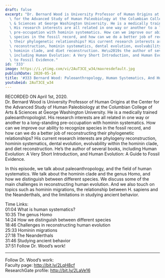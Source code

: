 ```yaml
---
draft: false
excerpt: "Dr. Bernard Wood is University Professor of Human Origins at the Center\
  \ for the Advanced Study of Human Paleobiology at the Columbian College of Arts\
  \ & Sciences at George Washington University. He is a medically trained paleoanthropologist.\
  \ His research interests are all related in one way or another to a long-standing\
  \ pre-occupation with hominin systematics. How can we improve our ability to recognize\
  \ species in the fossil record, and how can we do a better job of reconstructing\
  \ their phylogenetic relationships? His current research interests are phylogeny\
  \ reconstruction, hominin systematics, dental evolution, evolvability within the\
  \ hominin clade, and diet reconstruction. He\u2019s the author of several books,\
  \ including Human Evolution: A Very Short Introduction, and Human Evolution: A Guide\
  \ to Fossil Evidence."
id: '333'
image: https://i.ytimg.com/vi/2AuT3CE_w34/maxresdefault.jpg
publishDate: 2020-05-14
title: '#333 Bernard Wood: Paleoanthropology, Human Systematics, And Human Evolution'
youtubeid: 2AuT3CE_w34
---
```

<div class="timelinks">

RECORDED ON April 1st, 2020.  
Dr. Bernard Wood is University Professor of Human Origins at the Center for the Advanced Study of Human Paleobiology at the Columbian College of Arts & Sciences at George Washington University. He is a medically trained paleoanthropologist. His research interests are all related in one way or another to a long-standing pre-occupation with hominin systematics. How can we improve our ability to recognize species in the fossil record, and how can we do a better job of reconstructing their phylogenetic relationships? His current research interests are phylogeny reconstruction, hominin systematics, dental evolution, evolvability within the hominin clade, and diet reconstruction. He’s the author of several books, including Human Evolution: A Very Short Introduction, and Human Evolution: A Guide to Fossil Evidence.

In this episode, we talk about paleoanthropology, and the field of human systematics. We talk about the hominin clade and the genus Homo, and how we distinguish between different species. We discuss some of the main challenges in reconstructing human evolution. And we also touch on topics such as hominin migrations, the relationship between H. sapiens and the Neanderthals, and the limitations in studying ancient behavior.

Time Links:  
<time>01:04</time> What is human systematics?  
<time>10:35</time> The genus Homo  
<time>14:24</time> How we distinguish between different species  
<time>18:46</time> Challenges in reconstructing human evolution  
<time>25:33</time> Hominin migrations  
<time>27:18</time> The Neanderthals  
<time>31:46</time> Studying ancient behavior  
<time>37:51</time> Follow Dr. Wood’s work!

---

Follow Dr. Wood’s work:  
Faculty page: http://bit.ly/2LqH8cf  
ResearchGate profile: http://bit.ly/2LaVe16
</div>

